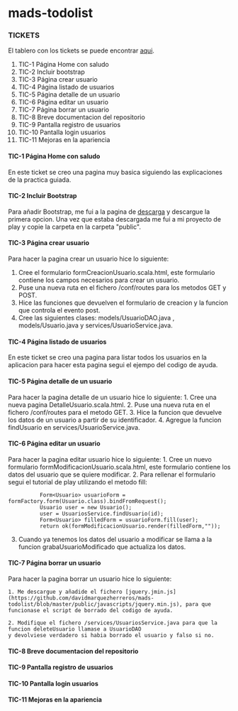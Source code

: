 # mads-todolist
### **TICKETS**
El tablero con los tickets se puede encontrar [aqui](https://trello.com/b/YeGc58bU/todolist-tickets-david-marquez-herreros).
  1. TIC-1 Página Home con saludo
  2. TIC-2 Incluir bootstrap
  3. TIC-3 Página crear usuario
  4. TIC-4 Página listado de usuarios
  5. TIC-5 Página detalle de un usuario
  6. TIC-6 Página editar un usuario
  7. TIC-7 Página borrar un usuario
  8. TIC-8 Breve documentacion del repositorio
  9. TIC-9 Pantalla registro de usuarios
  10. TIC-10 Pantalla login usuarios
  11. TIC-11 Mejoras en la apariencia
  
#### **TIC-1 Página Home con saludo**
  En este ticket se creo una pagina muy basica siguiendo las explicaciones de la practica guiada.
#### **TIC-2 Incluir Bootstrap**
  Para añadir Bootstrap, me fui a la pagina de [descarga](http://getbootstrap.com/getting-started/#download) y descargue la primera opcion.
  Una vez que estaba descargada me fui a mi proyecto de play y copie la carpeta en la carpeta "public".
#### **TIC-3 Página crear usuario**
  Para hacer la pagina crear un usuario hice lo siguiente:
   1. Cree el formulario formCreacionUsuario.scala.html, este formulario contiene los campos necesarios para crear un usuario.
   2. Puse una nueva ruta en el fichero /conf/routes para los metodos GET y POST.
   3. Hice las funciones que devuelven el formulario de creacion y la funcion que controla el evento post.
   4. Cree las siguientes clases: models/UsuarioDAO.java , models/Usuario.java y services/UsuarioService.java.

#### **TIC-4 Página listado de usuarios**
  En este ticket se creo una pagina para listar todos los usuarios en la aplicacion para hacer esta pagina segui el ejempo del codigo de ayuda.

#### **TIC-5 Página detalle de un usuario**
  Para hacer la pagina detalle de un usuario hice lo siguiente:
    1. Cree una nueva pagina DetalleUsuario.scala.html.
    2. Puse una nueva ruta en el fichero /conf/routes para el metodo GET.
    3. Hice la funcion que devuelve los datos de un usuario a partir de su identificador.
    4. Agregue la funcion findUsuario en services/UsuarioService.java.

#### **TIC-6 Página editar un usuario**
  Para hacer la pagina editar usuario hice lo siguiente:
    1. Cree un nuevo formulario formModificacionUsuario.scala.html, este formulario contiene los datos del usuario que se quiere modificar.
    2. Para rellenar el formulario segui el tutorial de play utilizando el metodo fill:
    
              Form<Usuario> usuarioForm = formFactory.form(Usuario.class).bindFromRequest();
              Usuario user = new Usuario();
              user = UsuariosService.findUsuario(id);
              Form<Usuario> filledForm = usuarioForm.fill(user);
              return ok(formModificacionUsuario.render(filledForm,""));
              
  3. Cuando ya tenemos los datos del usuario a modificar se llama a la funcion grabaUsuarioModificado que actualiza los datos.
  
#### **TIC-7 Página borrar un usuario**
  Para hacer la pagina borrar un usuario hice lo siguiente:
  
    1. Me descargue y añadide el fichero [jquery.jmin.js](https://github.com/davidmarquezherreros/mads-todolist/blob/master/public/javascripts/jquery.min.js), para que funcionase el script de borrado del codigo de ayuda.

    2. Modifique el fichero /services/UsuariosService.java para que la funcion deleteUsuario llamase a UsuarioDAO 
    y devolviese verdadero si habia borrado el usuario y falso si no.
    
#### **TIC-8 Breve documentacion del repositorio**
#### **TIC-9 Pantalla registro de usuarios**
#### **TIC-10 Pantalla login usuarios**
#### **TIC-11 Mejoras en la apariencia**
